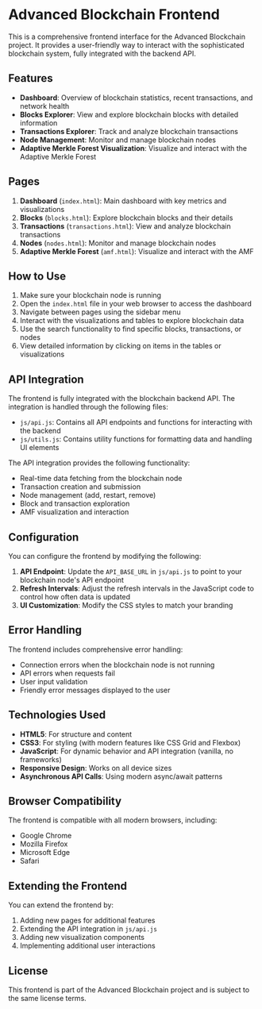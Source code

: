# Advanced Blockchain Frontend

This is a comprehensive frontend interface for the Advanced Blockchain project. It provides a user-friendly way to interact with the sophisticated blockchain system, fully integrated with the backend API.

## Features

- **Dashboard**: Overview of blockchain statistics, recent transactions, and network health
- **Blocks Explorer**: View and explore blockchain blocks with detailed information
- **Transactions Explorer**: Track and analyze blockchain transactions
- **Node Management**: Monitor and manage blockchain nodes
- **Adaptive Merkle Forest Visualization**: Visualize and interact with the Adaptive Merkle Forest

## Pages

1. **Dashboard** (`index.html`): Main dashboard with key metrics and visualizations
2. **Blocks** (`blocks.html`): Explore blockchain blocks and their details
3. **Transactions** (`transactions.html`): View and analyze blockchain transactions
4. **Nodes** (`nodes.html`): Monitor and manage blockchain nodes
5. **Adaptive Merkle Forest** (`amf.html`): Visualize and interact with the AMF

## How to Use

1. Make sure your blockchain node is running
2. Open the `index.html` file in your web browser to access the dashboard
3. Navigate between pages using the sidebar menu
4. Interact with the visualizations and tables to explore blockchain data
5. Use the search functionality to find specific blocks, transactions, or nodes
6. View detailed information by clicking on items in the tables or visualizations

## API Integration

The frontend is fully integrated with the blockchain backend API. The integration is handled through the following files:

- `js/api.js`: Contains all API endpoints and functions for interacting with the backend
- `js/utils.js`: Contains utility functions for formatting data and handling UI elements

The API integration provides the following functionality:

- Real-time data fetching from the blockchain node
- Transaction creation and submission
- Node management (add, restart, remove)
- Block and transaction exploration
- AMF visualization and interaction

## Configuration

You can configure the frontend by modifying the following:

1. **API Endpoint**: Update the `API_BASE_URL` in `js/api.js` to point to your blockchain node's API endpoint
2. **Refresh Intervals**: Adjust the refresh intervals in the JavaScript code to control how often data is updated
3. **UI Customization**: Modify the CSS styles to match your branding

## Error Handling

The frontend includes comprehensive error handling:

- Connection errors when the blockchain node is not running
- API errors when requests fail
- User input validation
- Friendly error messages displayed to the user

## Technologies Used

- **HTML5**: For structure and content
- **CSS3**: For styling (with modern features like CSS Grid and Flexbox)
- **JavaScript**: For dynamic behavior and API integration (vanilla, no frameworks)
- **Responsive Design**: Works on all device sizes
- **Asynchronous API Calls**: Using modern async/await patterns

## Browser Compatibility

The frontend is compatible with all modern browsers, including:

- Google Chrome
- Mozilla Firefox
- Microsoft Edge
- Safari

## Extending the Frontend

You can extend the frontend by:

1. Adding new pages for additional features
2. Extending the API integration in `js/api.js`
3. Adding new visualization components
4. Implementing additional user interactions

## License

This frontend is part of the Advanced Blockchain project and is subject to the same license terms.
